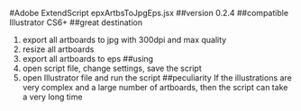#Adobe ExtendScript epxArtbsToJpgEps.jsx
##version 0.2.4
##compatible
Illustrator CS6+
##great destination
1. export all artboards to jpg with 300dpi and max quality
2. resize all artboards
3. export all artboards to eps
##using
1. open script file, change settings, save the script
2. open Illustrator file and run the script
##peculiarity
If the illustrations are very complex and a large number of artboards, then the script can take a very long time